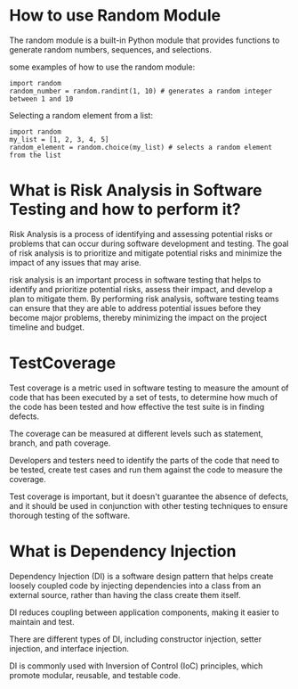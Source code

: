 # How to use Random Module

The random module is a built-in Python module that provides functions to generate random numbers, sequences, and selections.

some examples of how to use the random module:

    import random
    random_number = random.randint(1, 10) # generates a random integer between 1 and 10

Selecting a random element from a list:

    import random
    my_list = [1, 2, 3, 4, 5]
    random_element = random.choice(my_list) # selects a random element from the list

# What is Risk Analysis in Software Testing and how to perform it?

Risk Analysis is a process of identifying and assessing potential risks or problems that can occur during software development and testing. The goal of risk analysis is to prioritize and mitigate potential risks and minimize the impact of any issues that may arise.

risk analysis is an important process in software testing that helps to identify and prioritize potential risks, assess their impact, and develop a plan to mitigate them. By performing risk analysis, software testing teams can ensure that they are able to address potential issues before they become major problems, thereby minimizing the impact on the project timeline and budget.

# TestCoverage

Test coverage is a metric used in software testing to measure the amount of code that has been executed by a set of tests, to determine how much of the code has been tested and how effective the test suite is in finding defects. 

The coverage can be measured at different levels such as statement, branch, and path coverage. 

Developers and testers need to identify the parts of the code that need to be tested, create test cases and run them against the code to measure the coverage. 

Test coverage is important, but it doesn't guarantee the absence of defects, and it should be used in conjunction with other testing techniques to ensure thorough testing of the software.

# What is Dependency Injection

Dependency Injection (DI) is a software design pattern that helps create loosely coupled code by injecting dependencies into a class from an external source, rather than having the class create them itself. 

DI reduces coupling between application components, making it easier to maintain and test. 

There are different types of DI, including constructor injection, setter injection, and interface injection. 

DI is commonly used with Inversion of Control (IoC) principles, which promote modular, reusable, and testable code.


